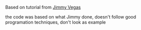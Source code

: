 Based on tutorial from [Jimmy Vegas](https://www.youtube.com/playlist?list=PLZ1b66Z1KFKi_AxdUDtVX_fHT6IqzhV55)

the code was based on what Jimmy done, doesn't follow good programation techniques, don't look as example